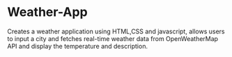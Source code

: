 # Weather-App
 Creates a weather application using HTML,CSS and javascript, allows users to input a city and fetches real-time weather data from OpenWeatherMap API and display the temperature and description.
